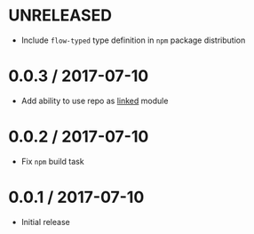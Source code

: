 # UNRELEASED

* Include `flow-typed` type definition in `npm` package distribution

# 0.0.3 / 2017-07-10

* Add ability to use repo as [linked](https://yarnpkg.com/en/docs/cli/link) module

# 0.0.2 / 2017-07-10

* Fix `npm` build task

# 0.0.1 / 2017-07-10

* Initial release
